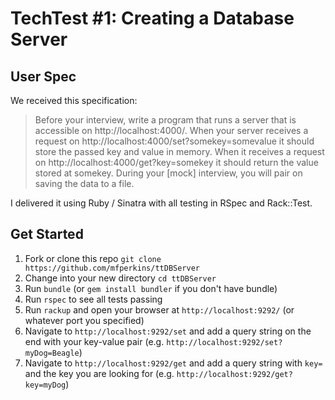 # TechTest #1: Creating a Database Server

User Spec
---
We received this specification:

> Before your interview, write a program that runs a server that is accessible on http://localhost:4000/. When your server receives a request on http://localhost:4000/set?somekey=somevalue it should store the passed key and value in memory. When it receives a request on http://localhost:4000/get?key=somekey it should return the value stored at somekey. During your [mock] interview, you will pair on saving the data to a file.

I delivered it using Ruby / Sinatra with all testing in RSpec and Rack::Test.

Get Started
---
1. Fork or clone this repo `git clone https://github.com/mfperkins/ttDBServer`
2. Change into your new directory `cd ttDBServer`
3. Run `bundle` (or `gem install bundler` if you don't have bundle)
4. Run `rspec` to see all tests passing
5. Run `rackup` and open your browser at `http://localhost:9292/` (or whatever port you specified)
6. Navigate to `http://localhost:9292/set` and add a query string on the end with your key-value pair (e.g. `http://localhost:9292/set?myDog=Beagle`)
7. Navigate to `http://localhost:9292/get` and add a query string with `key=` and the key you are looking for (e.g. `http://localhost:9292/get?key=myDog`)
